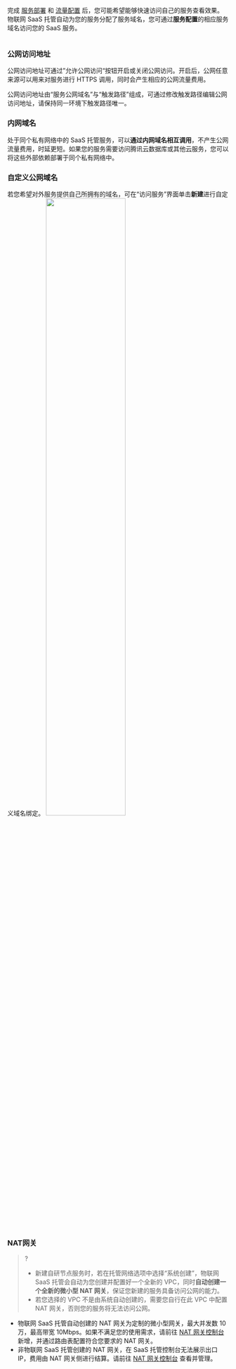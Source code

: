 完成 [服务部署](https://cloud.tencent.com/document/product/1465/59051) 和 [流量配置](https://cloud.tencent.com/document/product/1465/59053) 后，您可能希望能够快速访问自己的服务查看效果。物联网 SaaS 托管自动为您的服务分配了服务域名，您可通过**服务配置**的相应服务域名访问您的 SaaS 服务。

<img src="https://main.qcloudimg.com/raw/1a077384fa1bf0966219f404f1afe8a9.png" alt="" style="zoom:80%;" />

### 公网访问地址

公网访问地址可通过”允许公网访问“按钮开启或关闭公网访问。开启后，公网任意来源可以用来对服务进行 HTTPS 调用，同时会产生相应的公网流量费用。

公网访问地址由“服务公网域名”与“触发路径”组成，可通过修改触发路径编辑公网访问地址，请保持同一环境下触发路径唯一。

### 内网域名

处于同个私有网络中的 SaaS 托管服务，可以**通过内网域名相互调用**，不产生公网流量费用，时延更短。如果您的服务需要访问腾讯云数据库或其他云服务，您可以将这些外部依赖部署于同个私有网络中。

### 自定义公网域名

若您希望对外服务提供自己所拥有的域名，可在“访问服务”界面单击**新建**进行自定义域名绑定。
<img src="https://main.qcloudimg.com/raw/0e9d25e4b62182bdda52809b8fa53160.jpg" style="width: 60%;">

### NAT网关

> ?  
> - 新建自研节点服务时，若在托管网络选项中选择“系统创建”，物联网 SaaS 托管会自动为您创建并配置好一个全新的 VPC，同时**自动创建一个全新的微小型 NAT 网关**，保证您新建的服务具备访问公网的能力。
>- 若您选择的 VPC 不是由系统自动创建的，需要您自行在此 VPC 中配置 NAT 网关，否则您的服务将无法访问公网。

- 物联网 SaaS 托管自动创建的 NAT 网关为定制的微小型网关，最大并发数 10 万，最高带宽 10Mbps。如果不满足您的使用需求，请前往 [NAT 网关控制台](https://console.cloud.tencent.com/vpc/nat) 新增，并通过路由表配置符合您要求的 NAT 网关。
- 非物联网 SaaS 托管创建的 NAT 网关，在 SaaS 托管控制台无法展示出口 IP，费用由 NAT 网关侧进行结算。请前往 [NAT 网关控制台](https://console.cloud.tencent.com/vpc/nat) 查看并管理。
